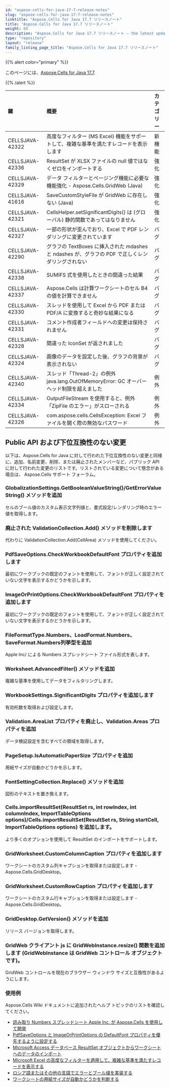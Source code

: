 ```yaml
---
id: "aspose-cells-for-java-17-7-release-notes"
slug: "aspose-cells-for-java-17-7-release-notes"
linktitle: "Aspose.Cells for Java 17.7 リリースノート"
title: "Aspose.Cells for Java 17.7 リリースノート"
weight: 60
description: "Aspose.Cells for Java 17.7 リリースノート – the latest updates and fixes."
type: "repository"
layout: "release"
family_listing_page_title: "Aspose.Cells for Java 17.7 リリースノート"
---
```

{{% alert color="primary" %}} 

このページには、[Aspose.Cells for Java 17.7](https://releases.aspose.com/cells/java/new-releases/aspose.cells-for-java-17.7/).

{{% /alert %}} 

|**鍵**|**概要**|**カテゴリー**|
|:- |:- |:- |
|CELLSJAVA-42322|高度なフィルター (MS Excel) 機能をサポートして、複雑な基準を満たすレコードを表示します|新機能|
|CELLSJAVA-42336|ResultSet が XLSX ファイルの null 値ではなくゼロをインポートする|強化|
|CELLSJAVA-42329|データ フィルターとページング機能に必要な機能強化 - Aspose.Cells.GridWeb (Java)|強化|
|CELLSJAVA-41616|SaveCustomStyleFile が GridWeb に存在しない (Java)|強化|
|CELLSJAVA-42321|CellsHelper.setSignificantDigits() は (グローバル) 静的関数であってはなりません|強化|
|CELLSJAVA-42327|一部の形状が歪んでおり、Excel で PDF レンダリングに変更されています|バグ|
|CELLSJAVA-42290|グラフの TextBoxes に挿入された mdashes と ndashes が、グラフの PDF で正しくレンダリングされない|バグ|
|CELLSJAVA-42338|SUMIFS 式を使用したときの間違った結果|バグ|
|CELLSJAVA-42337|Aspose.Cells は計算ワークシートのセル B4 の値を計算できません|バグ|
|CELLSJAVA-42330|スレッドを使用して Excel から PDF または PDF/A に変換すると奇妙な結果になる|バグ|
|CELLSJAVA-42331|コメント作成者フィールドへの変更は保持されません|バグ|
|CELLSJAVA-42328|間違った IconSet が返されました|バグ|
|CELLSJAVA-42324|画像のデータを設定した後、グラフの背景が表示されない|バグ|
|CELLSJAVA-42340|スレッド「Thread-2」の例外 java.lang.OutOfMemoryError: GC オーバーヘッド制限を超えました|例外|
|CELLSJAVA-42334|OutputFileStream を使用すると、例外「ZipFile のエラー」がスローされる|例外|
|CELLSJAVA-42326|com.aspose.cells.CellsException: Excel ファイルを開く際の無効なパスワード|例外|
## **Public API および下位互換性のない変更**
以下は、Aspose.Cells for Java に対して行われた下位互換性のない変更と同様に、追加、名前変更、削除、または廃止されたメンバーなど、パブリック API に対して行われた変更のリストです。リストされている変更について懸念がある場合は、 Aspose.Cells サポート フォーラム。
### **GlobalizationSettings.GetBooleanValueString()/GetErrorValueString() メソッドを追加**
セルのブール値のカスタム表示文字列値と、書式設定/レンダリング時のエラー値を取得します。
### **廃止された ValidationCollection.Add() メソッドを削除します**
代わりに ValidationCollection.Add(CellArea) メソッドを使用してください。
### **PdfSaveOptions.CheckWorkbookDefaultFont プロパティを追加します**
最初にワークブックの既定のフォントを使用して、フォントが正しく設定されていない文字を表示するかどうかを示します。
### **ImageOrPrintOptions.CheckWorkbookDefaultFont プロパティを追加します**
最初にワークブックの既定のフォントを使用して、フォントが正しく設定されていない文字を表示するかどうかを示します。
### **FileFormatType.Numbers、LoadFormat.Numbers、SaveFormat.Numbers列挙型を追加**
Apple Inc/ による Numbers スプレッドシート ファイル形式を表します。
### **Worksheet.AdvancedFilter() メソッドを追加**
複雑な基準を使用してデータをフィルタリングします。
### **WorkbookSettings.SignificantDigits プロパティを追加します**
有効桁数を取得および設定します。
### **Validation.AreaList プロパティを廃止し、Validation.Areas プロパティを追加**
データ検証設定を含むすべての領域を取得します。
### **PageSetup.IsAutomaticPaperSize プロパティを追加**
用紙サイズが自動かどうかを示します。
### **FontSettingCollection.Replace() メソッドを追加**
図形のテキストを置き換えます。
### **Cells.importResultSet(ResultSet rs, int rowIndex, int columnIndex, ImportTableOptions options)/Cells.importResultSet(ResultSet rs, String startCell, ImportTableOptions options) を追加します。**
より多くのオプションを使用して ResultSet のインポートをサポートします。
### **GridWorksheet.CustomColumnCaption プロパティを追加します**
ワークシートのカスタム列キャプションを取得または設定します - Aspose.Cells.GridDesktop。
### **GridWorksheet.CustomRowCaption プロパティを追加します**
ワークシートのカスタム行キャプションを取得または設定します - Aspose.Cells.GridDesktop。
### **GridDesktop.GetVersion() メソッドを追加**
リリース バージョンを取得します。
### **GridWeb クライアント js に GridWebInstance.resize() 関数を追加します (GridWebInstance は GridWeb コントロール オブジェクトです)。**
GridWeb コントロールを現在のブラウザー ウィンドウ サイズと互換性があるようにします。


### **使用例**
Aspose.Cells Wiki ドキュメントに追加されたヘルプ トピックのリストを確認してください。

- [読み取り Numbers スプレッドシート Apple Inc. が Aspose.Cells を使用して開発](https://docs.aspose.com/cells/ja/java/read-numbers-spreadsheet-developed-by-apple-inc-using-aspose-cells/)
- [PdfSaveOptions と ImageOrPrintOptions の DefaultFont プロパティを優先するように設定する](https://docs.aspose.com/cells/ja/java/set-defaultfont-property-of-pdfsaveoptions-and-imageorprintoptions-to-have-priority/)
- [Microsoft Access データベース ResultSet オブジェクトからワークシートへのデータのインポート](https://docs.aspose.com/cells/ja/java/import-data-from-microsoft-access-database-resultset-object-to-the-worksheet/)
- [Microsoft Excel の高度なフィルターを適用して、複雑な基準を満たすレコードを表示する](https://docs.aspose.com/cells/ja/java/apply-advanced-filter-of-microsoft-excel-to-display-records-meeting-complex-criteria/)
- [ロシア語またはその他の言語でエラーとブール値を実装する](https://docs.aspose.com/cells/ja/java/implement-errors-and-boolean-value-in-russian-or-any-other-language/)
- [ワークシートの用紙サイズが自動かどうかを判断する](https://docs.aspose.com/cells/ja/java/determine-if-paper-size-of-worksheet-is-automatic/)


